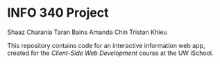 # INFO 340 Project
Shaaz Charania
Taran Bains
Amanda Chin
Tristan Khieu


This repository contains code for an interactive information web app, created for the _Client-Side Web Development_ course at the UW iSchool.


